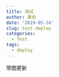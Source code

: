 ```yaml
---
title: 测试
author: 黄俭
date: '2019-05-24'
slug: test-deploy
categories:
  - Test
tags:
  - deploy
---
```

带图更新